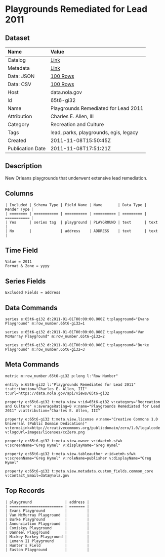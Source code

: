 # Playgrounds Remediated for Lead 2011

## Dataset

| Name | Value |
| :--- | :---- |
| Catalog | [Link](https://catalog.data.gov/dataset/playgrounds-remediated-for-lead-2011) |
| Metadata | [Link](https://data.nola.gov/api/views/65t6-gi32) |
| Data: JSON | [100 Rows](https://data.nola.gov/api/views/65t6-gi32/rows.json?max_rows=100) |
| Data: CSV | [100 Rows](https://data.nola.gov/api/views/65t6-gi32/rows.csv?max_rows=100) |
| Host | data.nola.gov |
| Id | 65t6-gi32 |
| Name | Playgrounds Remediated for Lead 2011 |
| Attribution | Charles E. Allen, III |
| Category | Recreation and Culture |
| Tags | lead, parks, playgrounds, egis, legacy |
| Created | 2011-11-08T15:50:45Z |
| Publication Date | 2011-11-08T17:51:21Z |

## Description

New Orleans playgrounds that underwent extensive lead remediation.

## Columns

```ls
| Included | Schema Type | Field Name | Name       | Data Type | Render Type |
| ======== | =========== | ========== | ========== | ========= | =========== |
| Yes      | series tag  | playground | PLAYGROUND | text      | text        |
| No       |             | address    | ADDRESS    | text      | text        |
```

## Time Field

```ls
Value = 2011
Format & Zone = yyyy
```

## Series Fields

```ls
Excluded Fields = address
```

## Data Commands

```ls
series e:65t6-gi32 d:2011-01-01T00:00:00.000Z t:playground="Evans Playground" m:row_number.65t6-gi32=1

series e:65t6-gi32 d:2011-01-01T00:00:00.000Z t:playground="Van McMurray Playground" m:row_number.65t6-gi32=2

series e:65t6-gi32 d:2011-01-01T00:00:00.000Z t:playground="Burke Playground" m:row_number.65t6-gi32=3
```

## Meta Commands

```ls
metric m:row_number.65t6-gi32 p:long l:"Row Number"

entity e:65t6-gi32 l:"Playgrounds Remediated for Lead 2011" t:attribution="Charles E. Allen, III" t:url=https://data.nola.gov/api/views/65t6-gi32

property e:65t6-gi32 t:meta.view v:id=65t6-gi32 v:category="Recreation and Culture" v:averageRating=0 v:name="Playgrounds Remediated for Lead 2011" v:attribution="Charles E. Allen, III"

property e:65t6-gi32 t:meta.view.license v:name="Creative Commons 1.0 Universal (Public Domain Dedication)" v:termsLink=http://creativecommons.org/publicdomain/zero/1.0/legalcode v:logoUrl=images/licenses/ccZero.png

property e:65t6-gi32 t:meta.view.owner v:id=etmh-sfwk v:screenName="Greg Hymel" v:displayName="Greg Hymel"

property e:65t6-gi32 t:meta.view.tableauthor v:id=etmh-sfwk v:screenName="Greg Hymel" v:roleName=publisher v:displayName="Greg Hymel"

property e:65t6-gi32 t:meta.view.metadata.custom_fields.common_core v:Contact_Email=data@nola.gov
```

## Top Records

```ls
| playground               | address | 
| ======================== | ======= | 
| Evans Playground         |         | 
| Van McMurray Playground  |         | 
| Burke Playground         |         | 
| Annunciation Playground  |         | 
| Comiskey Playground      |         | 
| Danneel Playground       |         | 
| Mickey Markey Playground |         | 
| Lemann II Playground     |         | 
| Hunter's Field           |         | 
| Easton Playground        |         | 
```